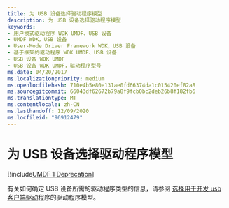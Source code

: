 ```yaml
---
title: 为 USB 设备选择驱动程序模型
description: 为 USB 设备选择驱动程序模型
keywords:
- 用户模式驱动程序 WDK UMDF、USB 设备
- UMDF WDK，USB 设备
- User-Mode Driver Framework WDK，USB 设备
- 基于框架的驱动程序 WDK UMDF、USB 设备
- USB 设备 WDK UMDF
- USB 设备 WDK UMDF，驱动程序型号
ms.date: 04/20/2017
ms.localizationpriority: medium
ms.openlocfilehash: 710e4b5e80e131ae0fd66374da1c015420ef82a8
ms.sourcegitcommit: 66043df62672b79a8f9fcb0bc2deb26b8f182fb6
ms.translationtype: MT
ms.contentlocale: zh-CN
ms.lasthandoff: 12/09/2020
ms.locfileid: "96912479"
---
```

# <a name="choosing-a-driver-model-for-a-usb-device"></a>为 USB 设备选择驱动程序模型

[!include[UMDF 1 Deprecation](../includes/umdf-1-deprecation.md)]

有关如何确定 USB 设备所需的驱动程序类型的信息，请参阅 [选择用于开发 usb 客户端驱动](/windows-hardware/drivers/usbcon/winusb-considerations)程序的驱动程序模型。

 

